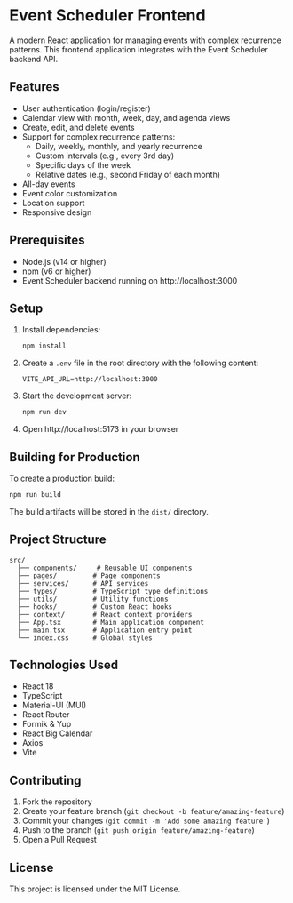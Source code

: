 # Event Scheduler Frontend

A modern React application for managing events with complex recurrence patterns. This frontend application integrates with the Event Scheduler backend API.

## Features

- User authentication (login/register)
- Calendar view with month, week, day, and agenda views
- Create, edit, and delete events
- Support for complex recurrence patterns:
  - Daily, weekly, monthly, and yearly recurrence
  - Custom intervals (e.g., every 3rd day)
  - Specific days of the week
  - Relative dates (e.g., second Friday of each month)
- All-day events
- Event color customization
- Location support
- Responsive design

## Prerequisites

- Node.js (v14 or higher)
- npm (v6 or higher)
- Event Scheduler backend running on http://localhost:3000

## Setup

1. Install dependencies:
   ```bash
   npm install
   ```

2. Create a `.env` file in the root directory with the following content:
   ```
   VITE_API_URL=http://localhost:3000
   ```

3. Start the development server:
   ```bash
   npm run dev
   ```

4. Open http://localhost:5173 in your browser

## Building for Production

To create a production build:

```bash
npm run build
```

The build artifacts will be stored in the `dist/` directory.

## Project Structure

```
src/
  ├── components/     # Reusable UI components
  ├── pages/         # Page components
  ├── services/      # API services
  ├── types/         # TypeScript type definitions
  ├── utils/         # Utility functions
  ├── hooks/         # Custom React hooks
  ├── context/       # React context providers
  ├── App.tsx        # Main application component
  ├── main.tsx       # Application entry point
  └── index.css      # Global styles
```

## Technologies Used

- React 18
- TypeScript
- Material-UI (MUI)
- React Router
- Formik & Yup
- React Big Calendar
- Axios
- Vite

## Contributing

1. Fork the repository
2. Create your feature branch (`git checkout -b feature/amazing-feature`)
3. Commit your changes (`git commit -m 'Add some amazing feature'`)
4. Push to the branch (`git push origin feature/amazing-feature`)
5. Open a Pull Request

## License

This project is licensed under the MIT License. 